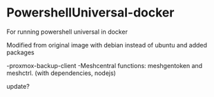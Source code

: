 # PowershellUniversal-docker
For running powershell universal in docker

Modified from original image with debian instead of ubuntu and added packages

-proxmox-backup-client
-Meshcentral functions: meshgentoken and meshctrl. (with dependencies, nodejs)

update?
